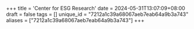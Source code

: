 +++
title = 'Center for ESG Research'
date = 2024-05-31T13:07:09+08:00
draft = false
tags = []
unique_id = "7212a1c39a68067aeb7eab64a9b3a743"
aliases = ["7212a1c39a68067aeb7eab64a9b3a743"]
+++

